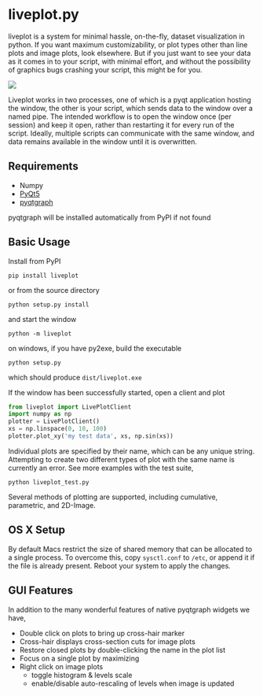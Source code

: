 liveplot.py
===========

liveplot is a system for minimal hassle, on-the-fly, dataset visualization in
python. If you want maximum customizability, or plot types other than line plots
and image plots, look elsewhere. But if you just want to see your data as it
comes in to your script, with minimal effort, and without the possibility of
graphics bugs crashing your script, this might be for you. 

![](https://github.com/Anatoly1010/liveplot/screenshot.png)

Liveplot works in two
processes, one of which is a pyqt application hosting the window, the other is
your script, which sends data to the window over a named pipe. The intended
workflow is to open the window once (per session) and keep it open, rather than
restarting it for every run of the script. Ideally, multiple scripts can
communicate with the same window, and data remains available in the window until
it is overwritten.

Requirements
------------
- Numpy
- [PyQt5](http://www.riverbankcomputing.com/software/pyqt/download)
- [pyqtgraph](http://www.pyqtgraph.org)

pyqtgraph will be installed automatically from PyPI if not found

Basic Usage
-----------

Install from PyPI

    pip install liveplot

or from the source directory

    python setup.py install

and start the window

    python -m liveplot

on windows, if you have py2exe, build the executable

    python setup.py 
    
which should produce `dist/liveplot.exe`

If the window has been successfully started, open a client and plot

```python
from liveplot import LivePlotClient
import numpy as np
plotter = LivePlotClient()
xs = np.linspace(0, 10, 100)
plotter.plot_xy('my test data', xs, np.sin(xs))
```

Individual plots are specified by their name, which can be any unique string.
Attempting to create two different types of plot with the same name is currently
an error. See more examples with the test suite, 

    python liveplot_test.py

Several methods of plotting are supported, including cumulative, parametric, and 2D-Image.

OS X Setup
----------
By default Macs restrict the size of shared memory that can be allocated to a
single process. To overcome this, copy `sysctl.conf` to `/etc`, or append it if
the file is already present. Reboot your system to apply the changes.



GUI Features
------------
In addition to the many wonderful features of native pyqtgraph widgets we have,

- Double click on plots to bring up cross-hair marker
- Cross-hair displays cross-section cuts for image plots
- Restore closed plots by double-clicking the name in the plot list
- Focus on a single plot by maximizing
- Right click on image plots
  - toggle histogram & levels scale
  - enable/disable auto-rescaling of levels when image is updated
